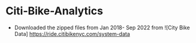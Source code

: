 # Citi-Bike-Analytics

* Downloaded the zipped files from Jan 2018- Sep 2022 from ![City Bike Data] https://ride.citibikenyc.com/system-data
